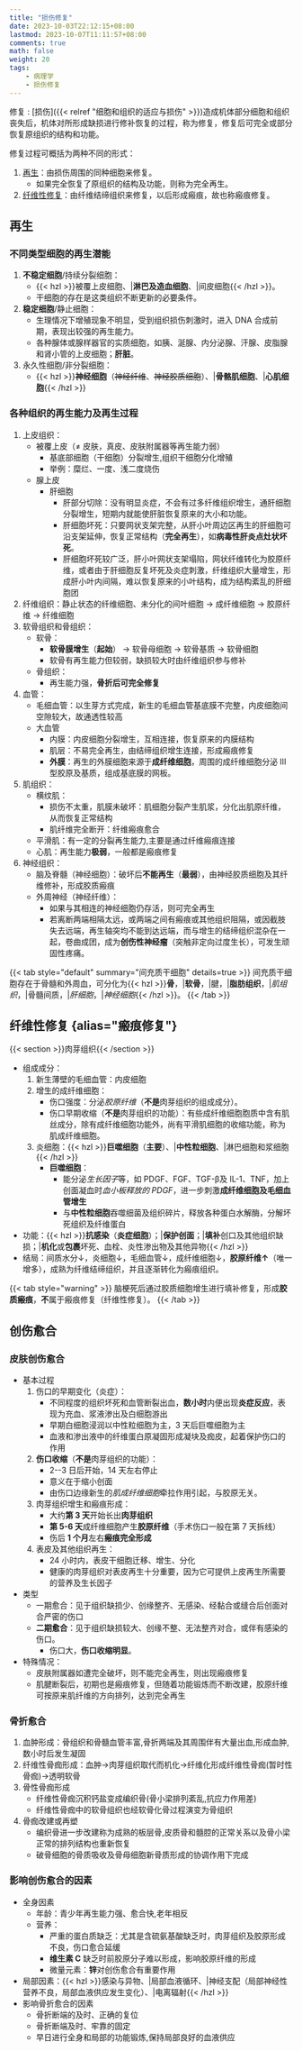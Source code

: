 ```yaml
---
title: "损伤修复"
date: 2023-10-03T22:12:15+08:00
lastmod: 2023-10-07T11:11:57+08:00
comments: true
math: false
weight: 20
tags:
    - 病理学
    - 损伤修复
---
```


修复
: [损伤]({{< relref "细胞和组织的适应与损伤" >}})造成机体部分细胞和组织丧失后，机体对所形成缺损进行修补恢复的过程，称为修复，修复后可完全或部分恢复原组织的结构和功能。

修复过程可概括为两种不同的形式：

1. [再生](#再生)：由损伤周围的同种细胞来修复。
    - 如果完全恢复了原组织的结构及功能，则称为完全再生。
2. [纤维性修复](#纤维性修复)：由纤维结缔组织来修复，以后形成瘢痕，故也称瘢痕修复。

<!--more-->

## 再生

### 不同类型细胞的再生潜能

1. **不稳定细胞**/持续分裂细胞：
    - {{< hzl >}}被覆上皮细胞、|**淋巴及造血细胞**、|间皮细胞{{< /hzl >}}。
    - 干细胞的存在是这类组织不断更新的必要条件。
2. **稳定细胞**/静止细胞：
    - 生理情况下增殖现象不明显，受到组织损伤刺激时，进入 DNA 合成前期，表现出较强的再生能力。
    - 各种腺体或腺样器官的实质细胞，如胰、涎腺、内分泌腺、汗腺、皮脂腺和肾小管的上皮细胞；**肝脏**。
3. 永久性细胞/非分裂细胞：
    - {{< hzl >}}**神经细胞**（~~神经纤维~~、~~神经胶质细胞~~）、|**骨骼肌细胞**、|**心肌细胞**{{< /hzl >}}

### 各种组织的再生能力及再生过程

1. 上皮组织：
    - 被覆上皮（≠ 皮肤，真皮、皮肤附属器等再生能力弱）
        - 基底部细胞（干细胞）分裂增生,组织干细胞分化增殖
        - 举例：糜烂、一度、浅二度烧伤
    - 腺上皮
        - 肝细胞
            - 肝部分切除：没有明显炎症，不会有过多纤维组织增生，通肝细胞分裂增生，短期内就能使肝脏恢复原来的大小和功能。
            - 肝细胞坏死：只要网状支架完整，从肝小叶周边区再生的肝细胞可沿支架延伸，恢复正常结构（**完全再生**），如**病毒性肝炎点灶状坏死**。
            - 肝细胞坏死较广泛，肝小叶网状支架塌陷，网状纤维转化为胶原纤维，或者由于肝细胞反复坏死及炎症刺激，纤维组织大量增生，形成肝小叶内间隔，难以恢复原来的小叶结构，成为结构紊乱的肝细胞团
2. 纤维组织：静止状态的纤维细胞、未分化的间叶细胞 → 成纤维细胞 → 胶原纤维 → 纤维细胞
3. 软骨组织和骨组织：
    - 软骨：
        - **软骨膜增生**（**起始**） → 软骨母细胞 → 软骨基质 → 软骨细胞
        - 软骨有再生能力但较弱，缺损较大时由纤维组织参与修补
    - 骨组织：
        - 再生能力强，**骨折后可完全修复**
4. 血管：
    - 毛细血管：以生芽方式完成，新生的毛细血管基底膜不完整，内皮细胞间空隙较大，故通透性较高
    - 大血管
        - 内膜：内皮细胞分裂增生，互相连接，恢复原来的内膜结构
        - 肌层：不易完全再生，由结缔组织增生连接，形成瘢痕修复
        - **外膜**：再生的外膜细胞来源于**成纤维细胞**，周围的成纤维细胞分泌 Ⅲ 型胶原及基质，组成基底膜的网板。
5. 肌组织：
    - 横纹肌：
        - 损伤不太重，肌膜未破坏：肌细胞分裂产生肌浆，分化出肌原纤维，从而恢复正常结构
        - 肌纤维完全断开：纤维瘢痕愈合
    - 平滑肌：有一定的分裂再生能力,主要是通过纤维瘢痕连接
    - 心肌：再生能力**极弱**，一般都是瘢痕修复
6. 神经组织：
    - 脑及脊髓（神经细胞）：破坏后**不能再生**（**最弱**），由神经胶质细胞及其纤维修补，形成胶质瘢痕
    - 外周神经（神经纤维）：
        - 如果与其相连的神经细胞仍存活，则可完全再生
        - 若离断两端相隔太远，或两端之间有瘢痕或其他组织阻隔，或因截肢失去远端，再生轴突均不能到达远端，而与增生的结缔组织混杂在一起，卷曲成团，成为**创伤性神经瘤**（突触非定向过度生长），可发生顽固性疼痛。

{{< tab style="default" summary="间充质干细胞" details=true >}}
间充质干细胞存在于骨髓和外周血，可分化为{{< hzl >}}**骨**，|**软骨**，|腱，|**脂肪组织**，|*肌组织*，|骨髓间质，|*肝细胞*，|*神经细胞*{{< /hzl >}}。
{{< /tab >}}

## 纤维性修复 {alias="瘢痕修复"}

{{< section >}}肉芽组织{{< /section >}}

- 组成成分：
    1. 新生薄壁的毛细血管：内皮细胞
    2. 增生的成纤维细胞：
        - 伤口强度：分泌*胶原纤维*（**不是**肉芽组织的组成成分）。
        - 伤口早期收缩（**不是**肉芽组织的功能）：有些成纤维细胞胞质中含有肌丝成分，除有成纤维细胞功能外，尚有平滑肌细胞的收缩功能，称为肌成纤维细胞。
    3. 炎细胞：{{< hzl >}}**巨噬细胞**（**主要**）、|**中性粒细胞**、|淋巴细胞和浆细胞{{< /hzl >}}
        - **巨噬细胞**：
            - 能分泌*生长因子*等，如 PDGF、FGF、TGF-β及 IL-1、TNF，加上创面凝血时*血小板释放的 PDGF*，进一步刺激**成纤维细胞及毛细血管增生**
            - 与**中性粒细胞**吞噬细菌及组织碎片，释放各种蛋白水解酶，分解坏死组织及纤维蛋白
- 功能：{{< hzl >}}**抗感染**（**炎症细胞**）；|**保护创面**；|**填补**创口及其他组织缺损；|**机化**或**包裹**坏死、血栓、炎性渗出物及其他异物{{< /hzl >}}
- 结局：间质水分↓，炎细胞↓，毛细血管↓，成纤维细胞↓，**胶原纤维↑**（唯一增多），成熟为纤维结缔组织，并且逐渐转化为瘢痕组织。

{{< tab style="warning" >}}
脑梗死后通过胶质细胞增生进行填补修复，形成**胶质瘢痕**，**不**属于瘢痕修复（纤维性修复）。
{{< /tab >}}

## 创伤愈合

### 皮肤创伤愈合

- 基本过程
    1. 伤口的早期变化（炎症）：
        - 不同程度的组织坏死和血管断裂出血，**数小时**内便出现**炎症反应**，表现为充血、浆液渗出及白细胞游出
        - 早期白细胞浸润以中性粒细胞为主，3 天后巨噬细胞为主
        - 血液和渗出液中的纤维蛋白原凝固形成凝块及痂皮，起着保护伤口的作用
    2. **伤口收缩**（**不是**肉芽组织的功能）：
        - 2--3 日后开始，14 天左右停止
        - 意义在于缩小创面
        - 由伤口边缘新生的*肌成纤维细胞*牵拉作用引起，与胶原无关。
    3. 肉芽组织增生和瘢痕形成：
        - 大约**第 3 天**开始长出**肉芽组织**
        - **第 5-6 天**成纤维细胞产生**胶原纤维**（手术伤口一般在第 7 天拆线）
        - 伤后 **1 个月**左右**瘢痕完全形成**
    4. 表皮及其他组织再生：
        - 24 小时内，表皮干细胞迁移、增生、分化
        - 健康的肉芽组织对表皮再生十分重要，因为它可提供上皮再生所需要的营养及生长因子
- 类型
    - 一期愈合：见于组织缺损少、创缘整齐、无感染、经黏合或缝合后创面对合严密的伤口
    - **二期愈合**：见于组织缺损较大、创缘不整、无法整齐对合，或伴有感染的伤口。
        - 伤口大，**伤口收缩明显**。
- 特殊情况：
    - 皮肤附属器如遭完全破坏，则不能完全再生，则出现瘢痕修复
    - 肌腱断裂后，初期也是瘢痕修复，但随着功能锻炼而不断改建，胶原纤维可按原来肌纤维的方向排列，达到完全再生

### 骨折愈合

1. 血肿形成：骨组织和骨髓血管丰富,骨折两端及其周围伴有大量出血,形成血肿,数小时后发生凝固
2. 纤维性骨痂形成：血肿→肉芽组织取代而机化→纤维化形成纤维性骨痂(暂时性骨痂)→透明软骨
3. 骨性骨痂形成
    - 纤维性骨痂沉积钙盐变成编织骨(骨小梁排列紊乱,抗应力作用差)
    - 纤维性骨痂中的软骨组织也经软骨化骨过程演变为骨组织
4. 骨痂改建或再塑
    - 编织骨进一步改建称为成熟的板层骨,皮质骨和髓腔的正常关系以及骨小梁正常的排列结构也重新恢复
    - 破骨细胞的骨质吸收及骨母细胞新骨质形成的协调作用下完成

### 影响创伤愈合的因素

- 全身因素
    - 年龄：青少年再生能力强、愈合快,老年相反
    - 营养：
        - 严重的蛋白质缺乏：尤其是含硫氨基酸缺乏时，肉芽组织及胶原形成不良，伤口愈合延缓
        - **维生素 C** 缺乏时前胶原分子难以形成，影响胶原纤维的形成
        - 微量元素：**锌**对创伤愈合有重要作用
- 局部因素：{{< hzl >}}感染与异物、|局部血液循环、|神经支配（局部神经性营养不良，局部血液供应发生变化）、|电离辐射{{< /hzl >}}
- 影响骨折愈合的因素
    - 骨折断端的及时、正确的复位
    - 骨折断端及时、牢靠的固定
    - 早日进行全身和局部的功能锻炼,保持局部良好的血液供应

